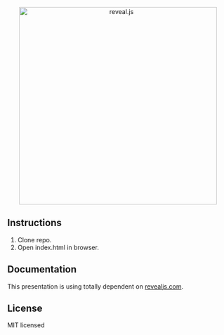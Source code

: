 <p align="center">
  <a href="https://revealjs.com">
  <img src="https://hakim-static.s3.amazonaws.com/reveal-js/logo/v1/reveal-black-text.svg" alt="reveal.js" width="450">
  </a>
</p>

## Instructions

1. Clone repo.
2. Open index.html in browser.

## Documentation
This presentation is using totally dependent on  [revealjs.com](https://revealjs.com).

## License

MIT licensed
